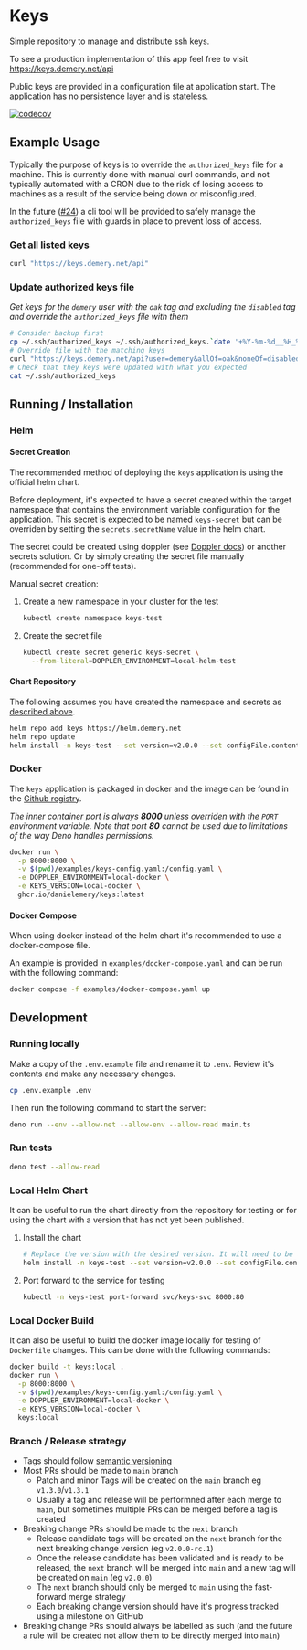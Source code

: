 # Keys

Simple repository to manage and distribute ssh keys.

To see a production implementation of this app feel free to visit
https://keys.demery.net/api

Public keys are provided in a configuration file at application start. The
application has no persistence layer and is stateless.

[![codecov](https://codecov.io/gh/danielemery/keys/branch/main/graph/badge.svg?token=3F3EN3UY21)](https://codecov.io/gh/danielemery/keys)

## Example Usage

Typically the purpose of keys is to override the `authorized_keys` file for a
machine. This is currently done with manual curl commands, and not typically
automated with a CRON due to the risk of losing access to machines as a result
of the service being down or misconfigured.

In the future ([#24](https://github.com/danielemery/keys/issues/24)) a cli tool
will be provided to safely manage the `authorized_keys` file with guards in
place to prevent loss of access.

### Get all listed keys

```sh
curl "https://keys.demery.net/api"
```

### Update authorized keys file

_Get keys for the `demery` user with the `oak` tag and excluding the `disabled`
tag and override the `authorized_keys` file with them_

```sh
# Consider backup first
cp ~/.ssh/authorized_keys ~/.ssh/authorized_keys.`date '+%Y-%m-%d__%H_%M_%S'`.backup
# Override file with the matching keys
curl "https://keys.demery.net/api?user=demery&allOf=oak&noneOf=disabled" > ~/.ssh/authorized_keys
# Check that they keys were updated with what you expected
cat ~/.ssh/authorized_keys
```

## Running / Installation

### Helm

#### Secret Creation

The recommended method of deploying the `keys` application is using the official
helm chart.

Before deployment, it's expected to have a secret created within the target
namespace that contains the environment variable configuration for the
application. This secret is expected to be named `keys-secret` but can be
overriden by setting the `secrets.secretName` value in the helm chart.

The secret could be created using doppler (see
[Doppler docs](./docs/DOPPLER.md)) or another secrets solution. Or by simply
creating the secret file manually (recommended for one-off tests).

Manual secret creation:

1. Create a new namespace in your cluster for the test
   ```sh
   kubectl create namespace keys-test
   ```
2. Create the secret file
   ```sh
   kubectl create secret generic keys-secret \
     --from-literal=DOPPLER_ENVIRONMENT=local-helm-test
   ```

#### Chart Repository

The following assumes you have created the namespace and secrets as
[described above](#secret-creation).

```sh
helm repo add keys https://helm.demery.net
helm repo update
helm install -n keys-test --set version=v2.0.0 --set configFile.content="$(cat ./examples/keys-config.yaml)" keys demery/keys
```

### Docker

The `keys` application is packaged in docker and the image can be found in the
[Github registry](https://ghcr.io/danielemery/keys).

_The inner container port is always **8000** unless overriden with the `PORT`
environment variable. Note that port **80** cannot be used due to limitations of
the way Deno handles permissions._

```sh
docker run \
  -p 8000:8000 \
  -v $(pwd)/examples/keys-config.yaml:/config.yaml \
  -e DOPPLER_ENVIRONMENT=local-docker \
  -e KEYS_VERSION=local-docker \
  ghcr.io/danielemery/keys:latest
```

#### Docker Compose

When using docker instead of the helm chart it's recommended to use a
docker-compose file.

An example is provided in `examples/docker-compose.yaml` and can be run with the
following command:

```sh
docker compose -f examples/docker-compose.yaml up
```

## Development

### Running locally

Make a copy of the `.env.example` file and rename it to `.env`. Review it's
contents and make any necessary changes.

```sh
cp .env.example .env
```

Then run the following command to start the server:

```sh
deno run --env --allow-net --allow-env --allow-read main.ts
```

### Run tests

```sh
deno test --allow-read
```

### Local Helm Chart

It can be useful to run the chart directly from the repository for testing or
for using the chart with a version that has not yet been published.

1. Install the chart
   ```sh
   # Replace the version with the desired version. It will need to be a version that exists in the Github registry.
   helm install -n keys-test --set version=v2.0.0 --set configFile.content="$(cat ./examples/keys-config.yaml)" keys ./helm
   ```
2. Port forward to the service for testing
   ```sh
   kubectl -n keys-test port-forward svc/keys-svc 8000:80
   ```

### Local Docker Build

It can also be useful to build the docker image locally for testing of
`Dockerfile` changes. This can be done with the following commands:

```sh
docker build -t keys:local .
docker run \
  -p 8000:8000 \
  -v $(pwd)/examples/keys-config.yaml:/config.yaml \
  -e DOPPLER_ENVIRONMENT=local-docker \
  -e KEYS_VERSION=local-docker \
  keys:local
```

### Branch / Release strategy

- Tags should follow [semantic versioning](https://semver.org/)
- Most PRs should be made to `main` branch
  - Patch and minor Tags will be created on the `main` branch eg
    `v1.3.0`/`v1.3.1`
  - Usually a tag and release will be performned after each merge to `main`, but
    sometimes multiple PRs can be merged before a tag is created
- Breaking change PRs should be made to the `next` branch
  - Release candidate tags will be created on the `next` branch for the next
    breaking change version (eg `v2.0.0-rc.1`)
  - Once the release candidate has been validated and is ready to be released,
    the `next` branch will be merged into `main` and a new tag will be created
    on `main` (eg `v2.0.0`)
  - The `next` branch should only be merged to `main` using the fast-forward
    merge strategy
  - Each breaking change version should have it's progress tracked using a
    milestone on GitHub
- Breaking change PRs should always be labelled as such (and the future a rule
  will be created not allow them to be directly merged into `main`)
